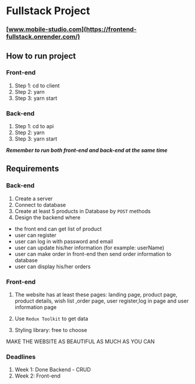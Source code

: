# Fullstack Project

### [www.mobile-studio.com](https://frontend-fullstack.onrender.com/)

## How to run project

### Front-end

1. Step 1: cd to client
2. Step 2: yarn
3. Step 3: yarn start

### Back-end

1. Step 1: cd to api
2. Step 2: yarn
3. Step 3: yarn start

**_Remember to run both front-end and back-end at the same time_**

## Requirements

### Back-end

1. Create a server
2. Connect to database
3. Create at least 5 products in Database by `POST` methods
4. Design the backend where

- the front end can get list of product
- user can register
- user can log in with password and email
- user can update his/her information (for example: userName)
- user can make order in front-end then send order information to database
- user can display his/her orders

### Front-end

1. The website has at least these pages: landing page, product page, product details, wish list ,order page, user register,log in page and user information page

2. Use `Redux Toolkit` to get data

3. Styling library: free to choose

MAKE THE WEBSITE AS BEAUTIFUL AS MUCH AS YOU CAN

### Deadlines

1. Week 1: Done Backend - CRUD
2. Week 2: Front-end
